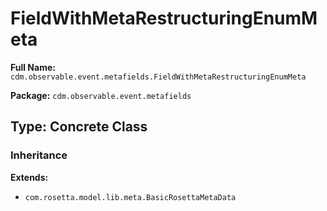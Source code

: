 # FieldWithMetaRestructuringEnumMeta

**Full Name:** `cdm.observable.event.metafields.FieldWithMetaRestructuringEnumMeta`

**Package:** `cdm.observable.event.metafields`

## Type: Concrete Class

### Inheritance

**Extends:**
- `com.rosetta.model.lib.meta.BasicRosettaMetaData`


